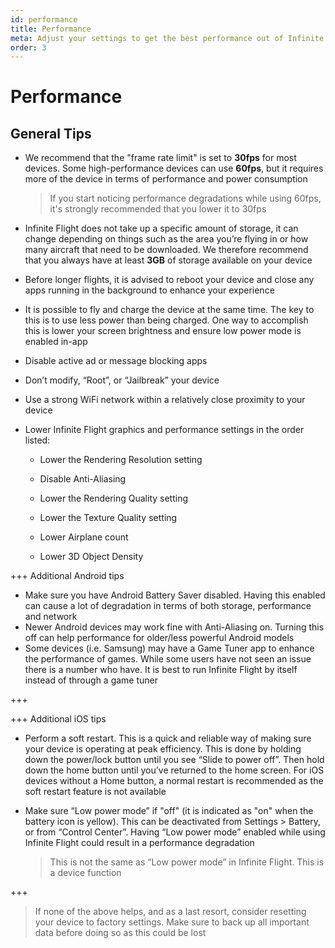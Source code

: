 ```yaml
---
id: performance
title: Performance
meta: Adjust your settings to get the best performance out of Infinite Flight
order: 3
---
```


# Performance



## General Tips

- We recommend that the "frame rate limit" is set to **30fps** for most devices. Some high-performance devices can use **60fps**, but it requires more of the device in terms of performance and power consumption

  > If you start noticing performance degradations while using 60fps, it's strongly recommended that you lower it to 30fps

- Infinite Flight does not take up a specific amount of storage, it can change depending on things such as the area you’re flying in or how many aircraft that need to be downloaded. We therefore recommend that you always have at least **3GB** of storage available on your device

- Before longer flights, it is advised to reboot your device and close any apps running in the background to enhance your experience

- It is possible to fly and charge the device at the same time. The key to this is to use less power than being charged. One way to accomplish this is lower your screen brightness and ensure low power mode is enabled in-app

- Disable active ad or message blocking apps

- Don’t modify, “Root”, or “Jailbreak” your device

- Use a strong WiFi network within a relatively close proximity to your device

- Lower Infinite Flight graphics and performance settings in the order listed: 

  - Lower the Rendering Resolution setting

  - Disable Anti-Aliasing

  - Lower the Rendering Quality setting

  - Lower the Texture Quality setting

  - Lower Airplane count

  - Lower 3D Object Density



+++ Additional Android tips

- Make sure you have Android Battery Saver disabled. Having this enabled can cause a lot of degradation in terms of both storage, performance and network
- Newer Android devices may work fine with Anti-Aliasing on. Turning this off can help performance for older/less powerful Android models
- Some devices (i.e. Samsung) may have a Game Tuner app to enhance the performance of games. While some users have not seen an issue there is a number who have. It is best to run Infinite Flight by itself instead of through a game tuner

+++



+++ Additional iOS tips

- Perform a soft restart. This is a quick and reliable way of making sure your device is operating at peak efficiency. This is done by holding down the power/lock button until you see “Slide to power off”. Then hold down the home button until you’ve returned to the home screen. For iOS devices without a Home button, a normal restart is recommended as the soft restart feature is not available

- Make sure “Low power mode” if "off" (it is indicated as "on" when the battery icon is yellow). This can be deactivated from Settings > Battery, or from “Control Center”. Having “Low power mode” enabled while using Infinite Flight could result in a performance degradation

  > This is not the same as “Low power mode” in Infinite Flight. This is a device function

+++



> If none of the above helps, and as a last resort, consider resetting your device to factory settings. Make sure to back up all important data before doing so as this could be lost
